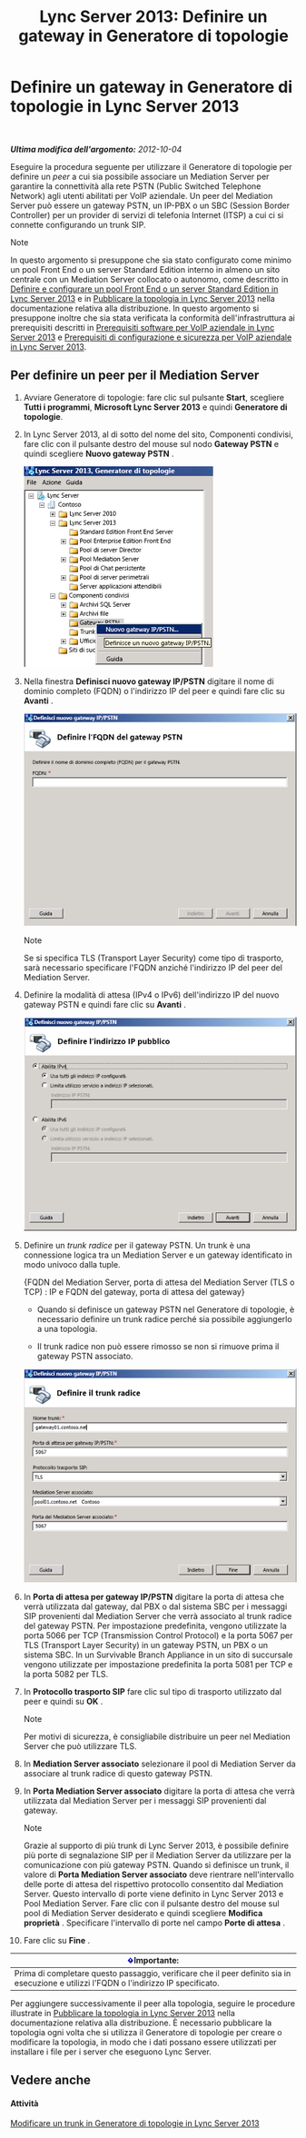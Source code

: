 ﻿---
title: 'Lync Server 2013: Definire un gateway in Generatore di topologie'
TOCTitle: Definire un gateway in Generatore di topologie
ms:assetid: 456e5a96-d9f6-42a6-862c-a69464391628
ms:mtpsurl: https://technet.microsoft.com/it-it/library/Gg425945(v=OCS.15)
ms:contentKeyID: 49300383
ms.date: 08/24/2015
mtps_version: v=OCS.15
ms.translationtype: HT
---

# Definire un gateway in Generatore di topologie in Lync Server 2013

 

_**Ultima modifica dell'argomento:** 2012-10-04_

Eseguire la procedura seguente per utilizzare il Generatore di topologie per definire un *peer* a cui sia possibile associare un Mediation Server per garantire la connettività alla rete PSTN (Public Switched Telephone Network) agli utenti abilitati per VoIP aziendale. Un peer del Mediation Server può essere un gateway PSTN, un IP-PBX o un SBC (Session Border Controller) per un provider di servizi di telefonia Internet (ITSP) a cui ci si connette configurando un trunk SIP.


> [!NOTE]
> In questo argomento si presuppone che sia stato configurato come minimo un pool Front End o un server Standard Edition interno in almeno un sito centrale con un Mediation Server collocato o autonomo, come descritto in <A href="lync-server-2013-define-and-configure-a-front-end-pool-or-standard-edition-server.md">Definire e configurare un pool Front End o un server Standard Edition in Lync Server 2013</A> e in <A href="lync-server-2013-publish-the-topology.md">Pubblicare la topologia in Lync Server 2013</A> nella documentazione relativa alla distribuzione. In questo argomento si presuppone inoltre che sia stata verificata la conformità dell'infrastruttura ai prerequisiti descritti in <A href="lync-server-2013-software-prerequisites-for-enterprise-voice.md">Prerequisiti software per VoIP aziendale in Lync Server 2013</A> e <A href="lync-server-2013-security-and-configuration-prerequisites-for-enterprise-voice.md">Prerequisiti di configurazione e sicurezza per VoIP aziendale in Lync Server 2013</A>.



## Per definire un peer per il Mediation Server

1.  Avviare Generatore di topologie: fare clic sul pulsante **Start**, scegliere **Tutti i programmi**, **Microsoft Lync Server 2013** e quindi **Generatore di topologie**.

2.  In Lync Server 2013, al di sotto del nome del sito, Componenti condivisi, fare clic con il pulsante destro del mouse sul nodo **Gateway PSTN** e quindi scegliere **Nuovo gateway PSTN** .
    
    ![Generatore di topologie Lync Server 2013](images/Gg425945.d898c3c1-8798-4b74-8f02-b994ef3db4c1(OCS.15).png "Generatore di topologie Lync Server 2013")

3.  Nella finestra **Definisci nuovo gateway IP/PSTN** digitare il nome di dominio completo (FQDN) o l'indirizzo IP del peer e quindi fare clic su **Avanti** .
    
    ![Gateway IP/PSTN](images/Gg425945.8017ba5e-41bc-48d4-97d9-fd306cd322b8(OCS.15).png "Gateway IP/PSTN")
    

    > [!NOTE]
    > Se si specifica TLS (Transport Layer Security) come tipo di trasporto, sarà necessario specificare l'FQDN anziché l'indirizzo IP del peer del Mediation Server.



4.  Definire la modalità di attesa (IPv4 o IPv6) dell'indirizzo IP del nuovo gateway PSTN e quindi fare clic su **Avanti** .
    
    ![Indirizzo IP](images/Gg425945.c7fc0d12-adc8-45a7-aca1-b376e1d2fcec(OCS.15).png "Indirizzo IP")

5.  Definire un *trunk radice* per il gateway PSTN. Un trunk è una connessione logica tra un Mediation Server e un gateway identificato in modo univoco dalla tuple.
    
    {FQDN del Mediation Server, porta di attesa del Mediation Server (TLS o TCP) : IP e FQDN del gateway, porta di attesa del gateway}
    
      - Quando si definisce un gateway PSTN nel Generatore di topologie, è necessario definire un trunk radice perché sia possibile aggiungerlo a una topologia.
    
      - Il trunk radice non può essere rimosso se non si rimuove prima il gateway PSTN associato.
    
    ![Definizione del gateway: trunk radice](images/Gg425945.3b030757-eb35-4616-bb6b-74ee67507e3d(OCS.15).png "Definizione del gateway: trunk radice")

6.  In **Porta di attesa per gateway IP/PSTN** digitare la porta di attesa che verrà utilizzata dal gateway, dal PBX o dal sistema SBC per i messaggi SIP provenienti dal Mediation Server che verrà associato al trunk radice del gateway PSTN. Per impostazione predefinita, vengono utilizzate la porta 5066 per TCP (Transmission Control Protocol) e la porta 5067 per TLS (Transport Layer Security) in un gateway PSTN, un PBX o un sistema SBC. In un Survivable Branch Appliance in un sito di succursale vengono utilizzate per impostazione predefinita la porta 5081 per TCP e la porta 5082 per TLS.

7.  In **Protocollo trasporto SIP** fare clic sul tipo di trasporto utilizzato dal peer e quindi su **OK** .
    

    > [!NOTE]
    > Per motivi di sicurezza, è consigliabile distribuire un peer nel Mediation Server che può utilizzare TLS.



8.  In **Mediation Server associato** selezionare il pool di Mediation Server da associare al trunk radice di questo gateway PSTN.

9.  In **Porta Mediation Server associato** digitare la porta di attesa che verrà utilizzata dal Mediation Server per i messaggi SIP provenienti dal gateway.
    

    > [!NOTE]
    > Grazie al supporto di più trunk di Lync Server 2013, è possibile definire più porte di segnalazione SIP per il Mediation Server da utilizzare per la comunicazione con più gateway PSTN. Quando si definisce un trunk, il valore di <STRONG>Porta Mediation Server associato</STRONG> deve rientrare nell'intervallo delle porte di attesa del rispettivo protocollo consentito dal Mediation Server. Questo intervallo di porte viene definito in Lync Server 2013 e Pool Mediation Server. Fare clic con il pulsante destro del mouse sul pool di Mediation Server desiderato e quindi scegliere <STRONG>Modifica proprietà</STRONG> . Specificare l'intervallo di porte nel campo <STRONG>Porte di attesa</STRONG> .



10. Fare clic su **Fine** .

<table>
<thead>
<tr class="header">
<th><img src="images/Gg412908.important(OCS.15).gif" title="important" alt="important" />Importante:</th>
</tr>
</thead>
<tbody>
<tr class="odd">
<td>Prima di completare questo passaggio, verificare che il peer definito sia in esecuzione e utilizzi l'FQDN o l'indirizzo IP specificato.</td>
</tr>
</tbody>
</table>


Per aggiungere successivamente il peer alla topologia, seguire le procedure illustrate in [Pubblicare la topologia in Lync Server 2013](lync-server-2013-publish-the-topology.md) nella documentazione relativa alla distribuzione. È necessario pubblicare la topologia ogni volta che si utilizza il Generatore di topologie per creare o modificare la topologia, in modo che i dati possano essere utilizzati per installare i file per i server che eseguono Lync Server.

## Vedere anche

#### Attività

[Modificare un trunk in Generatore di topologie in Lync Server 2013](lync-server-2013-modify-a-trunk-in-topology-builder.md)

